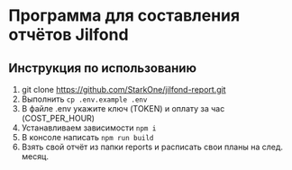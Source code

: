 Программа для составления отчётов Jilfond
=============
Инструкция по использованию
-------------
1.  git clone https://github.com/StarkOne/jilfond-report.git
2.  Выполнить `cp .env.example .env`
3.  В файле .env укажите ключ (TOKEN) и оплату за час (COST_PER_HOUR)
4.  Устанавливаем зависимости `npm i`
5.  В консоле написать `npm run build` 
6.  Взять свой отчёт из папки reports и расписать свои планы на след. месяц.